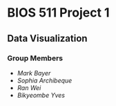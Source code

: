 BIOS 511 Project 1
================

## Data Visualization

### Group Members

-   *Mark Bayer*
-   *Sophia Archibeque*
-   *Ran Wei*
-   *Bikyeombe Yves*

